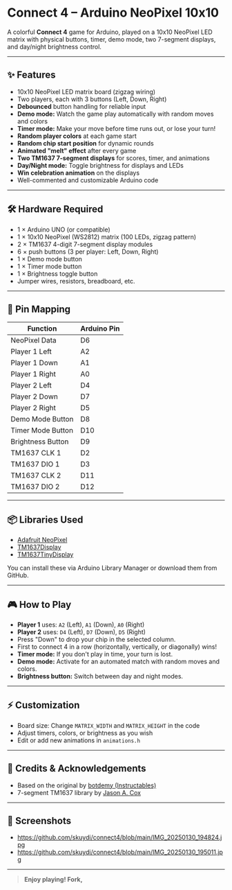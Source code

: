 # Connect 4 – Arduino NeoPixel 10x10

A colorful **Connect 4** game for Arduino, played on a 10x10 NeoPixel LED matrix with physical buttons, timer, demo mode, two 7-segment displays, and day/night brightness control.

---

## ✨ Features

- 10x10 NeoPixel LED matrix board (zigzag wiring)
- Two players, each with 3 buttons (Left, Down, Right)
- **Debounced** button handling for reliable input
- **Demo mode:** Watch the game play automatically with random moves and colors
- **Timer mode:** Make your move before time runs out, or lose your turn!
- **Random player colors** at each game start
- **Random chip start position** for dynamic rounds
- **Animated "melt" effect** after every game
- **Two TM1637 7-segment displays** for scores, timer, and animations
- **Day/Night mode:** Toggle brightness for displays and LEDs
- **Win celebration animation** on the displays
- Well-commented and customizable Arduino code

---

## 🛠️ Hardware Required

- 1 × Arduino UNO (or compatible)
- 1 × 10x10 NeoPixel (WS2812) matrix (100 LEDs, zigzag pattern)
- 2 × TM1637 4-digit 7-segment display modules
- 6 × push buttons (3 per player: Left, Down, Right)
- 1 × Demo mode button
- 1 × Timer mode button
- 1 × Brightness toggle button
- Jumper wires, resistors, breadboard, etc.

---

## 📌 Pin Mapping

| Function           | Arduino Pin   |
|--------------------|--------------|
| NeoPixel Data      | D6           |
| Player 1 Left      | A2           |
| Player 1 Down      | A1           |
| Player 1 Right     | A0           |
| Player 2 Left      | D4           |
| Player 2 Down      | D7           |
| Player 2 Right     | D5           |
| Demo Mode Button   | D8           |
| Timer Mode Button  | D10          |
| Brightness Button  | D9           |
| TM1637 CLK 1       | D2           |
| TM1637 DIO 1       | D3           |
| TM1637 CLK 2       | D11          |
| TM1637 DIO 2       | D12          |

---

## 📦 Libraries Used

- [Adafruit NeoPixel](https://github.com/adafruit/Adafruit_NeoPixel)
- [TM1637Display](https://github.com/avishorp/TM1637)
- [TM1637TinyDisplay](https://github.com/jasonacox/TM1637TinyDisplay)

You can install these via Arduino Library Manager or download them from GitHub.

---

## 🎮 How to Play

- **Player 1** uses: `A2` (Left), `A1` (Down), `A0` (Right)
- **Player 2** uses: `D4` (Left), `D7` (Down), `D5` (Right)
- Press "Down" to drop your chip in the selected column.
- First to connect 4 in a row (horizontally, vertically, or diagonally) wins!
- **Timer mode:** If you don't play in time, your turn is lost.
- **Demo mode:** Activate for an automated match with random moves and colors.
- **Brightness button:** Switch between day and night modes.

---

## ⚡ Customization

- Board size: Change `MATRIX_WIDTH` and `MATRIX_HEIGHT` in the code
- Adjust timers, colors, or brightness as you wish
- Edit or add new animations in `animations.h`

---

## 🙏 Credits & Acknowledgements

- Based on the original by [botdemy (Instructables)](https://www.instructables.com/Connect-4-Game-Using-Arduino-and-Neopixel/)
- 7-segment TM1637 library by [Jason A. Cox](https://github.com/jasonacox/TM1637TinyDisplay)

---

## 📸 Screenshots

* https://github.com/skuydi/connect4/blob/main/IMG_20250130_194824.jpg
* https://github.com/skuydi/connect4/blob/main/IMG_20250130_195011.jpg
---

> **Enjoy playing! Fork,**
